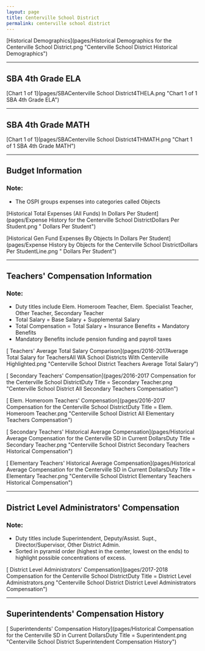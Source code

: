 ```yaml
---
layout: page
title: Centerville School District
permalink: centerville school district
---
```



[Historical Demographics](pages/Historical Demographics for the Centerville School District.png "Centerville School District Historical Demographics")

___

## SBA 4th Grade ELA

[Chart 1 of 1](pages/SBACenterville School District4THELA.png "Chart 1 of 1 SBA 4th Grade ELA")


___

## SBA 4th Grade MATH

[Chart 1 of 1](pages/SBACenterville School District4THMATH.png "Chart 1 of 1 SBA 4th Grade MATH")


___

## Budget Information
### Note:
- The OSPI groups expenses into categories called Objects

[Historical Total Expenses (All Funds) In Dollars Per Student](pages/Expense History for the Centerville School DistrictDollars Per Student.png " Dollars Per Student")

[Historical Gen Fund Expenses By Objects In Dollars Per Student](pages/Expense History by Objects for the Centerville School DistrictDollars Per StudentLine.png " Dollars Per Student")


___

## Teachers' Compensation Information
### Note:
- Duty titles include Elem. Homeroom Teacher, Elem. Specialist Teacher, Other Teacher, Secondary Teacher
- Total Salary = Base Salary + Supplemental Salary
- Total Compensation = Total Salary + Insurance Benefits + Mandatory Benefits
- Mandatory Benefits include pension funding and payroll taxes

[ Teachers' Average Total Salary Comparison](pages/2016-2017Average Total Salary for TeachersAll WA School Districts With Centerville Highlighted.png "Centerville School District Teachers Average Total Salary")

[ Secondary Teachers' Compensation](pages/2016-2017 Compensation for the Centerville School DistrictDuty Title = Secondary Teacher.png "Centerville School District All Secondary Teachers Compensation")

[ Elem. Homeroom Teachers' Compensation](pages/2016-2017 Compensation for the Centerville School DistrictDuty Title = Elem. Homeroom Teacher.png "Centerville School District All Elementary Teachers Compensation")

[ Secondary Teachers' Historical Average Compensation](pages/Historical Average Compensation for the Centerville SD in Current DollarsDuty Title = Secondary Teacher.png "Centerville School District Secondary Teachers Historical Compensation")

[ Elementary Teachers' Historical Average Compensation](pages/Historical Average Compensation for the Centerville SD in Current DollarsDuty Title = Elementary Teacher.png "Centerville School District Elementary Teachers Historical Compensation")


___

## District Level Administrators' Compensation

### Note:
- Duty titles include Superintendent, Deputy/Assist. Supt., Director/Supervisor, Other District Admin.
- Sorted in pyramid order (highest in the center, lowest on the ends) to highlight possible concentrations of excess.

[ District Level Administrators' Compensation](pages/2017-2018 Compensation for the Centerville School DistrictDuty Title = District Level Administrators.png "Centerville School District District Level Administrators Compensation")


___

## Superintendents' Compensation History

[ Superintendents' Compensation History](pages/Historical Compensation for the Centerville SD in Current DollarsDuty Title = Superintendent.png "Centerville School District Superintendent Compensation History")

